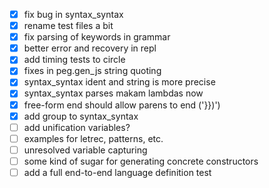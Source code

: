 - [x] fix bug in syntax_syntax
- [x] rename test files a bit
- [x] fix parsing of keywords in grammar
- [x] better error and recovery in repl
- [x] add timing tests to circle
- [x] fixes in peg.gen_js string quoting
- [x] syntax_syntax ident and string is more precise
- [x] syntax_syntax parses makam lambdas now
- [x] free-form end should allow parens to end ('}})')
- [x] add group to syntax_syntax
- [ ] add unification variables?
- [ ] examples for letrec, patterns, etc.
- [ ] unresolved variable capturing
- [ ] some kind of sugar for generating concrete constructors
- [ ] add a full end-to-end language definition test
